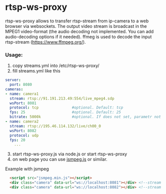 # rtsp-ws-proxy 
rtsp-ws-proxy allows to transfer rtsp-stream from ip-camera to a web browser via websockets. The output video stream is broadcast in the MPEG1 video-format (the audio decoding not implemented. You can add audio-decoding options if it needed). ffmeg is used to decode the input rtsp-stream (https://www.ffmpeg.org/). 

### Usage:
  1) copy streams.yml into /etc/rtsp-ws-proxy/
  2) fill streams.yml like this
  ```yaml
  server: 
    port: 8080
  cameras:
  - name: camera1
    stream: rtsp://91.191.213.49:554/live_mpeg4.sdp
    wsPort: 8081
    protocol: tcp               #optional. Default: tcp
    fps: 25                     #optional. Default: 25
    bitrate: 5000k              #optional. If does not set, parametr not usung.
  - name: camera2
    stream: rtsp://195.46.114.132/live/ch00_0
    wsPort: 8082
    protocol: udp
    fps: 20
      ...
  ```
  3) start rtsp-ws-proxy.js via node.js or start rtsp-ws-proxy
  4) on web page you can use [jsmpeg.js](https://github.com/phoboslab/jsmpeg) or similar.
  
  Example with jsmpeg
  ```html
    <script src="jsmpeg.min.js"></script>
    <div class="camera" data-url="ws://localhost:8081"></div> <!--stream from first camera-->
    <div class="camera" data-url="ws://localhost:8082"></div> <!--stream from second camera-->
  ```
      
